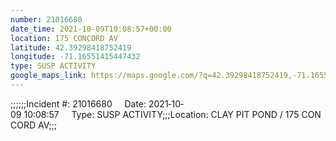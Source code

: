 ```yaml
---
number: 21016680
date_time: 2021-10-09T10:08:57+00:00
location: 175 CONCORD AV
latitude: 42.39298418752419
longitude: -71.16551415447432
type: SUSP ACTIVITY
google_maps_link: https://maps.google.com/?q=42.39298418752419,-71.16551415447432
---
```


;;;;;;Incident #: 21016680     Date: 2021‐10‐09 10:08:57     Type: SUSP ACTIVITY;;;Location: CLAY PIT POND / 175 CONCORD AV;;;
